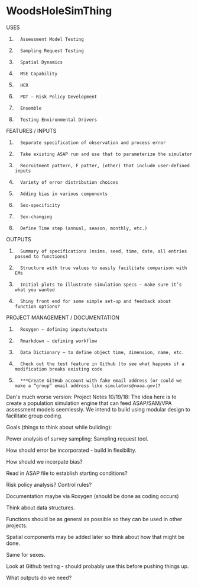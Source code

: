 # WoodsHoleSimThing
USES
1.       Assessment Model Testing
2.       Sampling Request Testing
3.       Spatial Dynamics
4.       MSE Capability
5.       HCR
6.       PDT – Risk Policy Development
7.       Ensemble
8.       Testing Environmental Drivers
 
 
FEATURES / INPUTS
1.       Separate specification of observation and process error
2.       Take existing ASAP run and use that to parameterize the simulator
3.       Recruitment pattern, F patter, (other) that include user-defined inputs
4.       Variety of error distribution choices
5.       Adding bias in various components
6.       Sex-specificity
7.       Sex-changing
8.       Define Time step (annual, season, monthly, etc.)
 
OUTPUTS
1.       Summary of specifications (nsims, seed, time, date, all entries passed to functions)
2.       Structure with true values to easily facilitate comparison with EMs
3.       Initial plots to illustrate simulation specs – make sure it’s what you wanted
4.       Shiny front end for some simple set-up and feedback about function options?
 
PROJECT MANAGEMENT / DOCUMENTATION
1.       Roxygen – defining inputs/outputs
2.       Rmarkdown – defining workflow
3.       Data Dictionary – to define object time, dimension, name, etc.
4.       Check out the test feature in Github (to see what happens if a modification breaks existing code
5.       ***Create GitHub account with fake email address (or could we make a “group” email address like simulators@noaa.gov)?
 

Dan's much worse version:
Project Notes 10/19/18:
The idea here is to create a population simulation engine that can feed ASAP/SAM/VPA assessment models seemlessly. We intend to build using modular design to facilitate group coding. 

Goals (things to think about while building):

Power analysis of survey sampling: Sampling request tool.

How should error be incorporated - build in flexibility.

How should we incorpate bias?

Read in ASAP file to establish starting conditions?

Risk policy analysis? Control rules? 

Documentation maybe via Roxygen (should be done as coding occurs)

Think about data structures.

Functions should be as general as possible so they can be used in other projects. 

Spatial components may be added later so think about how that might be done.

Same for sexes.

Look at Github testing - should probably use this before pushing things up.

What outputs do we need?

